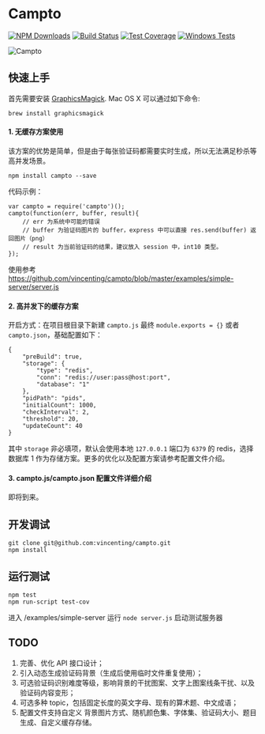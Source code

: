 # Campto

[![NPM Downloads][downloads-image]][downloads-url]
[![Build Status][travis-image]][travis-url]
[![Test Coverage][coveralls-image]][coveralls-url]
[![Windows Tests][appveyor-image]][appveyor-url]

![Campto](https://raw.githubusercontent.com/vincenting/campto/master/examples/captcha.png)

## 快速上手

首先需要安装 [GraphicsMagick](http://www.graphicsmagick.org/). Mac OS X 可以通过如下命令:

    brew install graphicsmagick

#### 1. 无缓存方案使用

该方案的优势是简单，但是由于每张验证码都需要实时生成，所以无法满足秒杀等高并发场景。

    npm install campto --save

代码示例：

    var campto = require('campto')();
    campto(function(err, buffer, result){
        // err 为系统中可能的错误
        // buffer 为验证码图片的 buffer，express 中可以直接 res.send(buffer) 返回图片（png）
        // result 为当前验证码的结果，建议放入 session 中，int10 类型。
    });

使用参考 https://github.com/vincenting/campto/blob/master/examples/simple-server/server.js

#### 2. 高并发下的缓存方案

开启方式：在项目根目录下新建 `campto.js` 最终 `module.exports = {}` 或者 `campto.json`，基础配置如下：

    {
        "preBuild": true,
        "storage": {
            "type": "redis",
            "conn": "redis://user:pass@host:port",
            "database": "1"
        },
        "pidPath": "pids",
        "initialCount": 1000,
        "checkInterval": 2,
        "threshold": 20,
        "updateCount": 40
    }

其中 `storage` 非必填项，默认会使用本地 `127.0.0.1` 端口为 `6379` 的 redis，选择数据库 1 作为存储方案。更多的优化以及配置方案请参考配置文件介绍。

#### 3. campto.js/campto.json 配置文件详细介绍

即将到来。

## 开发调试

    git clone git@github.com:vincenting/campto.git
    npm install

## 运行测试

    npm test
    npm run-script test-cov

进入 /examples/simple-server 运行 `node server.js` 启动测试服务器

## TODO

1. 完善、优化 API 接口设计；
2. 引入动态生成验证码背景（生成后使用临时文件重复使用）；
3. 可选验证码识别难度等级，影响背景的干扰图案、文字上图案线条干扰、以及验证码内容变形；
4. 可选多种 topic，包括固定长度的英文字母、现有的算术题、中文成语；
5. 配置文件支持自定义 背景图片方式、随机颜色集、字体集、验证码大小、题目生成、自定义缓存存储。

[travis-image]: https://img.shields.io/travis/vincenting/campto/master.svg
[travis-url]: https://travis-ci.org/vincenting/campto
[coveralls-image]: https://img.shields.io/coveralls/vincenting/campto/master.svg
[coveralls-url]: https://coveralls.io/r/vincenting/campto?branch=master
[downloads-image]: https://img.shields.io/npm/dm/campto.svg
[downloads-url]: https://npmjs.org/package/campto
[climate-image]: https://codeclimate.com/github/vincenting/campto/badges/gpa.svg
[climate-url]: https://codeclimate.com/github/vincenting/campto
[appveyor-image]: https://img.shields.io/appveyor/ci/vincenting/compto/master.svg?label=Windows%20Tests
[appveyor-url]: https://ci.appveyor.com/project/vincenting/campto
